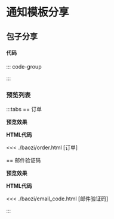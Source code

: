 # 通知模板分享


## 包子分享

#### 代码
  

::: code-group




:::

### 预览列表



:::tabs
== 订单

**预览效果**

<div class="p-3 border-dashed border-2 border-gray-200 ">

<!--@include: ./baozi/order.html-->

</div>

**HTML代码**

<<< ./baozi/order.html [订单]



== 邮件验证码

**预览效果**

<!--@include: ./baozi/email_code.html-->

**HTML代码**


<<< ./baozi/email_code.html [邮件验证码]

:::